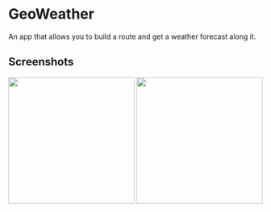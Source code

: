 # GeoWeather

An app that allows you to build a route and get a weather forecast along it.

## Screenshots

<a href="url"><img src="https://github.com/user-attachments/assets/2c145d28-cce8-4ee7-a2c1-755e7f15a8ef" width="250" ></a>
<a href="url"><img src="https://github.com/user-attachments/assets/1a5b159b-6d53-40e5-ab41-2f10f0667b95" width="250" ></a>
